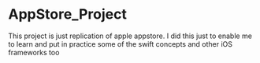 # AppStore_Project
This project is just replication of apple appstore. I did this just to enable me to learn and put in practice some of the swift concepts and other iOS frameworks too
